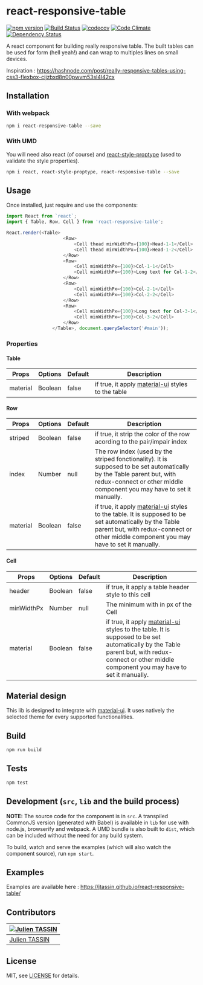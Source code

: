 # react-responsive-table
[![npm version](https://badge.fury.io/js/react-responsive-table.svg)](https://badge.fury.io/js/react-responsive-table) 
[![Build Status](https://travis-ci.org/jtassin/react-responsive-table.svg?branch=master)](https://travis-ci.org/jtassin/react-responsive-table)
[![codecov](https://codecov.io/gh/jtassin/react-responsive-table/branch/master/graph/badge.svg)](https://codecov.io/gh/jtassin/react-responsive-table)
[![Code Climate](https://codeclimate.com/github/jtassin/react-responsive-table/badges/gpa.svg)](https://codeclimate.com/github/jtassin/react-responsive-table)
[![Dependency Status](https://www.versioneye.com/user/projects/57b4cdc22236f4002b96697b/badge.png)](https://www.versioneye.com/user/projects/57b4cdc22236f4002b96697b)


A react component for building really responsive table.
The built tables can be used for form (hell yeah!) and can wrap to multiples lines on small devices.

Inspiration : https://hashnode.com/post/really-responsive-tables-using-css3-flexbox-cijzbxd8n00pwvm53sl4l42cx

## Installation

### With webpack
```sh
npm i react-responsive-table --save
```

### With UMD

You will need also react (of course) and [react-style-proptype](https://github.com/brigand/react-style-proptype) (used to validate the style properties).
```sh
npm i react, react-style-proptype, react-responsive-table --save
```

## Usage
Once installed, just require and use the components:
```javascript
import React from `react`;
import { Table, Row, Cell } from 'react-responsive-table';

React.render(<Table>
                     <Row>
                         <Cell thead minWidthPx={100}>Head-1-1</Cell>
                         <Cell thead minWidthPx={100}>Head-1-2</Cell>
                     </Row>
                     <Row>
                         <Cell minWidthPx={100}>Col-1-1</Cell>
                         <Cell minWidthPx={100}>Long text for Col-1-2</Cell>
                     </Row>
                     <Row>
                         <Cell minWidthPx={100}>Col-2-1</Cell>
                         <Cell minWidthPx={100}>Col-2-2</Cell>
                     </Row>
                     <Row>
                         <Cell minWidthPx={100}>Long text for Col-3-1</Cell>
                         <Cell minWidthPx={100}>Col-3-2</Cell>
                     </Row>
                 </Table>, document.querySelector('#main'));
```

### Properties

#### Table
| Props        | Options           | Default  | Description |
| ------------- |-------------| -----| -------- |
| material | Boolean | false | if true, it apply [material-ui](https://github.com/callemall/material-ui) styles to the table|

#### Row
| Props        | Options           | Default  | Description |
| ------------- |-------------| -----| -------- |
| striped | Boolean | false | if true, it strip the color of the row acording to the pair/impair index|
| index | Number | null | The row index (used by the striped fonctionality). It is supposed to be set automatically by the Table parent but, with redux-connect or other middle component you may have to set it manually. |
| material | Boolean | false | if true, it apply [material-ui](https://github.com/callemall/material-ui) styles to the table. It is supposed to be set automatically by the Table parent but, with redux-connect or other middle component you may have to set it manually. |

#### Cell
| Props        | Options           | Default  | Description |
| ------------- |-------------| -----| -------- |
| header | Boolean | false | if true, it apply a table header style to this cell|
| minWidthPx | Number | null | The minimum with in px of the Cell|
| material | Boolean | false | if true, it apply [material-ui](https://github.com/callemall/material-ui) styles to the table. It is supposed to be set automatically by the Table parent but, with redux-connect or other middle component you may have to set it manually. |

## Material design

This lib is designed to integrate with [material-ui](https://github.com/callemall/material-ui). 
It uses natively the selected theme for every supported functionalities.

## Build
```sh
npm run build
```

## Tests

```sh
npm test
```

## Development (`src`, `lib` and the build process)

**NOTE:** The source code for the component is in `src`. A transpiled CommonJS version (generated with Babel) is available in `lib` for use with node.js, browserify and webpack. A UMD bundle is also built to `dist`, which can be included without the need for any build system.

To build, watch and serve the examples (which will also watch the component source), run `npm start`. 

## Examples

Examples are available here : https://jtassin.github.io/react-responsive-table/

## Contributors

[![Julien TASSIN](https://avatars0.githubusercontent.com/u/1771191?v=3&s=144)](https://github.com/roylee0704/) |
---|
[Julien TASSIN](https://github.com/jtassin) |

## License

MIT, see [LICENSE](/LICENSE) for details.
